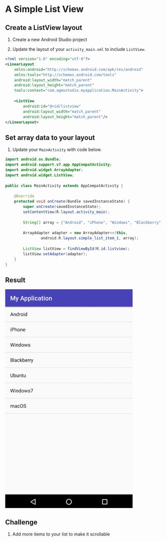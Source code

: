 # A Simple List View

## Create a ListView layout
1. Create a new Android Studio project

2. Update the layout of your `activity_main.xml` to include `ListView`.
```xml
<?xml version="1.0" encoding="utf-8"?>
<LinearLayout
    xmlns:android="http://schemas.android.com/apk/res/android"
    xmlns:tools="http://schemas.android.com/tools"
    android:layout_width="match_parent"
    android:layout_height="match_parent"
    tools:context="com.agmostudio.myapplication.MainActivity">

    <ListView
        android:id="@+id/listview"
        android:layout_width="match_parent"
        android:layout_height="match_parent"/>
</LinearLayout>
```

## Set array data to your layout
1. Update your `MainActivity` with code below.
  ```java
  import android.os.Bundle;
  import android.support.v7.app.AppCompatActivity;
  import android.widget.ArrayAdapter;
  import android.widget.ListView;

  public class MainActivity extends AppCompatActivity {

      @Override
      protected void onCreate(Bundle savedInstanceState) {
          super.onCreate(savedInstanceState);
          setContentView(R.layout.activity_main);

          String[] array = {"Android", "iPhone", "Windows", "Blackberry", "Ubuntu", "Windows7", "macOS"};

          ArrayAdapter adapter = new ArrayAdapter<>(this,
                  android.R.layout.simple_list_item_1, array);

          ListView listView = findViewById(R.id.listview);
          listView.setAdapter(adapter);
      }
  }
  ```

## Result
![SimpleList](https://github.com/AgmoStudioSdnBhd/AndroidBeginner/raw/master/art/simplelist.png)

## Challenge
1. Add more items to your list to make it scrollable
